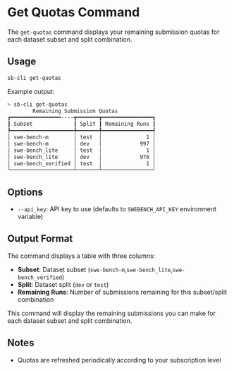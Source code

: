 # Get Quotas Command

The `get-quotas` command displays your remaining submission quotas for each dataset subset and split combination.

## Usage

```bash
sb-cli get-quotas
```

Example output:
```bash
> sb-cli get-quotas
        Remaining Submission Quotas
┏━━━━━━━━━━━━━━━━----┳━━━━━━━┳━━━━━━━━━━━━━━━━┓
┃ Subset             ┃ Split ┃ Remaining Runs ┃
┡━━━━━━━━━━━━━━━━━━━━╇━━━━━━━╇━━━━━━━━━━━━━━━━┩
│ swe-bench-m        │ test  │              1 │
│ swe-bench-m        │ dev   │            997 │
│ swe-bench_lite     │ test  │              1 │
│ swe-bench_lite     │ dev   │            976 │
│ swe-bench_verified │ test  │              1 │
└────────────────────┴───────┴────────────────┘
```

## Options

- `--api_key`: API key to use (defaults to `SWEBENCH_API_KEY` environment variable)

## Output Format

The command displays a table with three columns:
- **Subset**: Dataset subset (`swe-bench-m`,`swe-bench_lite`,`swe-bench_verified`)
- **Split**: Dataset split (`dev` or `test`)
- **Remaining Runs**: Number of submissions remaining for this subset/split combination

This command will display the remaining submissions you can make for each dataset subset and split combination.

## Notes
- Quotas are refreshed periodically according to your subscription level
